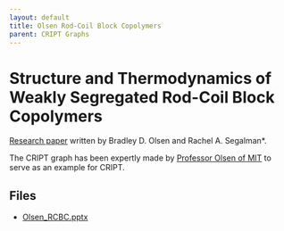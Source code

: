 ```yaml
---
layout: default
title: Olsen Rod-Coil Block Copolymers
parent: CRIPT Graphs
---
```


# Structure and Thermodynamics of Weakly Segregated Rod-Coil Block Copolymers

[Research paper](https://pubs.acs.org/doi/10.1021/ma051468v) 
written by Bradley D. Olsen and Rachel A. Segalman*.

The CRIPT graph has been expertly made by
[Professor Olsen of MIT](https://cheme.mit.edu/profile/bradley-d-olsen/) to serve as an example for CRIPT.

## Files

- [Olsen_RCBC.pptx](./graph_ppt/Olsen_RCBC.pptx)
